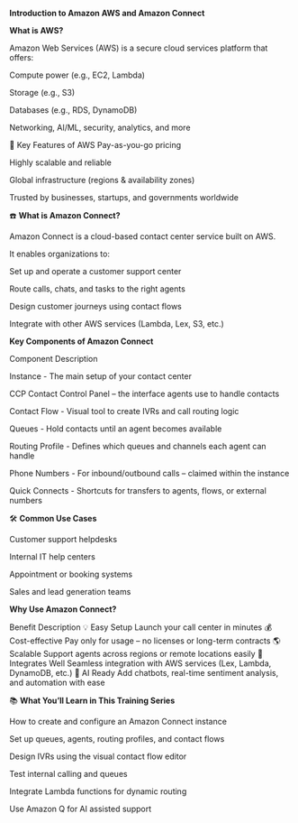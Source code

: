**Introduction to Amazon AWS and Amazon Connect**

**What is AWS?**

Amazon Web Services (AWS) is a secure cloud services platform that offers:

Compute power (e.g., EC2, Lambda)

Storage (e.g., S3)

Databases (e.g., RDS, DynamoDB)

Networking, AI/ML, security, analytics, and more

🔑 Key Features of AWS
Pay-as-you-go pricing

Highly scalable and reliable

Global infrastructure (regions & availability zones)

Trusted by businesses, startups, and governments worldwide

☎️ **What is Amazon Connect?**

Amazon Connect is a cloud-based contact center service built on AWS.

It enables organizations to:

Set up and operate a customer support center

Route calls, chats, and tasks to the right agents

Design customer journeys using contact flows

Integrate with other AWS services (Lambda, Lex, S3, etc.)

**Key Components of Amazon Connect**

Component	Description

Instance	- The main setup of your contact center

CCP	Contact Control Panel – the interface agents use to handle contacts

Contact Flow	- Visual tool to create IVRs and call routing logic

Queues	- Hold contacts until an agent becomes available

Routing Profile	- Defines which queues and channels each agent can handle

Phone Numbers	- For inbound/outbound calls – claimed within the instance

Quick Connects	- Shortcuts for transfers to agents, flows, or external numbers

🛠️ **Common Use Cases**

Customer support helpdesks

Internal IT help centers

Appointment or booking systems

Sales and lead generation teams

**Why Use Amazon Connect?**

Benefit	Description
💡 Easy Setup	Launch your call center in minutes
💰 Cost-effective	Pay only for usage – no licenses or long-term contracts
🌎 Scalable	Support agents across regions or remote locations easily
🔌 Integrates Well	Seamless integration with AWS services (Lex, Lambda, DynamoDB, etc.)
🤖 AI Ready	Add chatbots, real-time sentiment analysis, and automation with ease

📚 **What You’ll Learn in This Training Series**

How to create and configure an Amazon Connect instance

Set up queues, agents, routing profiles, and contact flows

Design IVRs using the visual contact flow editor

Test internal calling and queues

Integrate Lambda functions for dynamic routing

Use Amazon Q for AI assisted support

